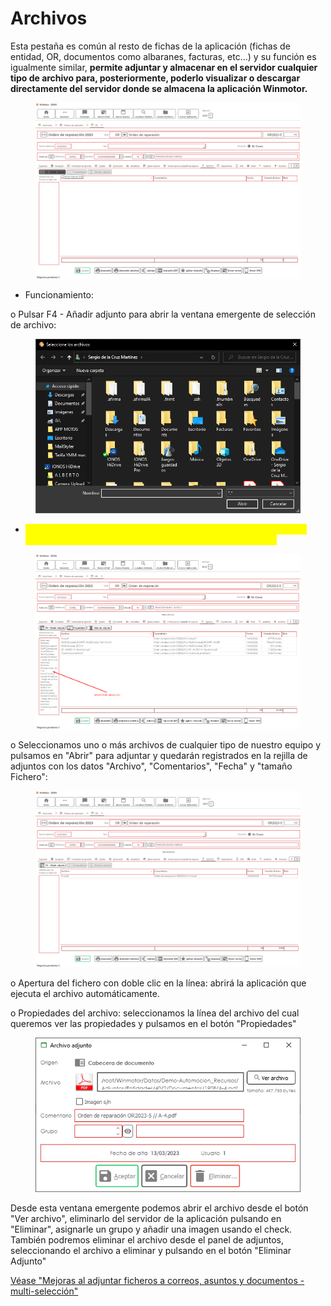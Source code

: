 # Archivos

Esta pestaña es común al resto de fichas de la aplicación (fichas de entidad, OR, documentos como albaranes, facturas, etc...) y su función es igualmente similar, **permite adjuntar y almacenar en el servidor cualquier tipo de archivo para, posteriormente, poderlo visualizar o descargar directamente del servidor donde se almacena la aplicación Winmotor.**

<figure><img src="../../../../../.gitbook/assets/imagen (8) (1) (2).png" alt=""><figcaption></figcaption></figure>

* Funcionamiento:

o Pulsar F4 - Añadir adjunto para abrir la ventana emergente de selección de archivo:

<figure><img src="../../../../../.gitbook/assets/imagen (4) (4).png" alt=""><figcaption></figcaption></figure>

* <mark style="color:yellow;">También es posible arrastrar múltiples archivos para adjuntarlos a la ficha al campo indicado con la flecha en la siguiente imagen:</mark>

<figure><img src="../../../../../.gitbook/assets/imagen (5) (2).png" alt=""><figcaption></figcaption></figure>

o Seleccionamos uno o más archivos de cualquier tipo de nuestro equipo y pulsamos en "Abrir" para adjuntar y quedarán registrados en la rejilla de adjuntos con los datos "Archivo", "Comentarios", "Fecha" y "tamaño Fichero":

<figure><img src="../../../../../.gitbook/assets/imagen (2) (5).png" alt=""><figcaption></figcaption></figure>

o Apertura del fichero con doble clic en la línea: abrirá la aplicación que ejecuta el archivo automáticamente.

o Propiedades del archivo: seleccionamos la línea del archivo del cual queremos ver las propiedades y pulsamos en el botón "Propiedades"

<figure><img src="../../../../../.gitbook/assets/imagen (3) (1) (1).png" alt=""><figcaption></figcaption></figure>

Desde esta ventana emergente podemos abrir el archivo desde el botón "Ver archivo", eliminarlo del servidor de la aplicación pulsando en "Eliminar", asignarle un grupo y añadir una imagen usando el check. También podremos eliminar el archivo desde el panel de adjuntos, seleccionando el archivo a eliminar y pulsando en el botón "Eliminar Adjunto"​​​

[Véase "Mejoras al adjuntar ficheros a correos, asuntos y documentos - multi-selección"](https://winmotor402721779.wordpress.com/2022/08/16/mejoras-al-adjuntar-ficheros-a-correos-asuntos-y-documentos-multiseleccion/)
